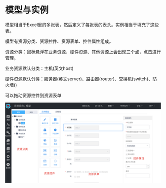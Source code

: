 # 模型与实例

模型相当于Excel里的多张表，然后定义了每张表的表头。实例相当于填充了这些表。

模型有资源分类、资源控件、资源表单、控件属性组成。

资源分类：鼠标悬浮在业务资源、硬件资源、其他资源上会出现三个点，点击进行管理。

业务资源默认分类：主机\(英文host\)

硬件资源默认分类：服务器\(英文server\)、路由器\(router\)、交换机\(switch\)、防火墙\(\)



可以拖动资源控件到资源表单

![](/assets/res.png)


